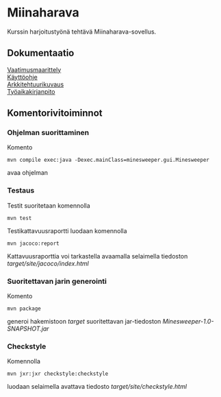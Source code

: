 # Miinaharava

Kurssin harjoitustyönä tehtävä Miinaharava-sovellus.

## Dokumentaatio
[Vaatimusmaarittely](dokumentaatio/vaatimusmaarittely.md)
<br />
[Käyttöohje](dokumentaatio/kayttoohje.md)
<br />
[Arkkitehtuurikuvaus](dokumentaatio/arkkitehtuuri.md)
<br />
[Työaikakirjanpito](dokumentaatio/tyoaikakirjanpito.md)
<br />

## Komentorivitoiminnot

### Ohjelman suorittaminen

Komento
```
mvn compile exec:java -Dexec.mainClass=minesweeper.gui.Minesweeper
```
avaa ohjelman

### Testaus

Testit suoritetaan komennolla
```
mvn test
```
Testikattavuusraportti luodaan komennolla

```
mvn jacoco:report
```
Kattavuusraporttia voi tarkastella avaamalla selaimella tiedoston *target/site/jacoco/index.html*

### Suoritettavan jarin generointi

Komento
```
mvn package
```
generoi hakemistoon *target* suoritettavan jar-tiedoston *Minesweeper-1.0-SNAPSHOT.jar*

### Checkstyle

Komennolla
```
mvn jxr:jxr checkstyle:checkstyle
```
luodaan selaimella avattava tiedosto *target/site/checkstyle.html*